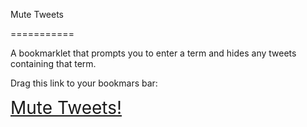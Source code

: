 Mute Tweets

===========

A bookmarklet that prompts you to enter a term and hides any tweets containing that term.

Drag this link to your bookmars bar:

<a href="javascript:(function(){var muteTerm = prompt(%22Enter a term and we will hide all of the tweets that contain it%21%22);    muteFunction(muteTerm);    function muteFunction(muteTerm) {      $(%22.stream-item%22).each(function(){          if ($(this).find(%27p.js-tweet-text%27).text().toLowerCase().indexOf(muteTerm) %21= -1) {            $(this).hide();          }      });    }})();" style="font-size:2em;">Mute Tweets!</a>